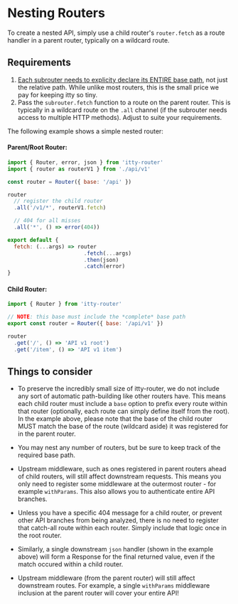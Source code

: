 # Nesting Routers
To create a nested API, simply use a child router's `router.fetch` as a route handler in a parent router, typically on a wildcard route.  

## Requirements
1. <u>Each subrouter needs to explicity declare its ENTIRE base path</u>, not just the relative path. While unlike most routers, this is the small price we pay for keeping itty so tiny.
1. Pass the `subrouter.fetch` function to a route on the parent router.  This is typically in a wildcard route on the `.all` channel (if the subrouter needs access to multiple HTTP methods).  Adjust to suite your requirements.

The following example shows a simple nested router:

#### Parent/Root Router:
```js
import { Router, error, json } from 'itty-router'
import { router as routerV1 } from './api/v1'

const router = Router({ base: '/api' })

router
  // register the child router
  .all('/v1/*', routerV1.fetch)

  // 404 for all misses
  .all('*', () => error(404))

export default {
  fetch: (...args) => router
                        .fetch(...args)
                        .then(json)
                        .catch(error)
}
```

#### Child Router:
```js
import { Router } from 'itty-router'

// NOTE: this base must include the *complete* base path
export const router = Router({ base: '/api/v1' })

router
  .get('/', () => 'API v1 root')
  .get('/item', () => 'API v1 item')
```

## Things to consider
- To preserve the incredibly small size of itty-router, we do not include any sort of automatic path-building like other routers have.  This means each child router must include a `base` option to prefix every route within that router (optionally, each route can simply define itself from the root).  In the example above, please note that the base of the child router MUST match the base of the route (wildcard aside) it was registered for in the parent router.

- You may nest any number of routers, but be sure to keep track of the required base path.

- Upstream middleware, such as ones registered in parent routers ahead of child routers, will still affect downstream requests.  This means you only need to register some middleware at the outermost router - for example `withParams`.  This also allows you to authenticate entire API branches.

- Unless you have a specific 404 message for a child router, or prevent other API branches from being analyzed, there is no need to register that catch-all route within each router.  Simply include that logic once in the root router.

- Similarly, a single downstream `json` handler (shown in the example above) will form a Response for the final returned value, even if the match occured within a child router.

- Upstream middleware (from the parent router) will still affect downstream routes.  For example, a single `withParams` middleware inclusion at the parent router will cover your entire API!
